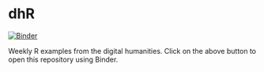 # dhR

[![Binder](https://mybinder.org/badge_logo.svg)](https://mybinder.org/v2/gh/jamestripp/dhR/main)

Weekly R examples from the digital humanities. Click on the above button to open this repository using Binder.
